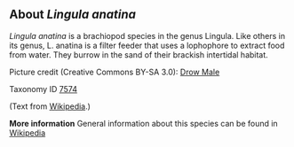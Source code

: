 **About *Lingula anatina***
-------------------------
*Lingula anatina* is a brachiopod species in the genus Lingula. Like
others in its genus, L. anatina is a filter feeder that uses a
lophophore to extract food from water. They burrow in the sand of
their brackish intertidal habitat.



Picture credit (Creative Commons BY-SA 3.0): [Drow
Male](https://commons.wikimedia.org/wiki/File:Lingula_anatina_7.JPG)

Taxonomy ID [7574](https://www.uniprot.org/taxonomy/7574)

(Text from [Wikipedia](https://en.wikipedia.org/).)

**More information**
General information about this species can be found in [Wikipedia](https://en.wikipedia.org/wiki/Lingula_anatina)
